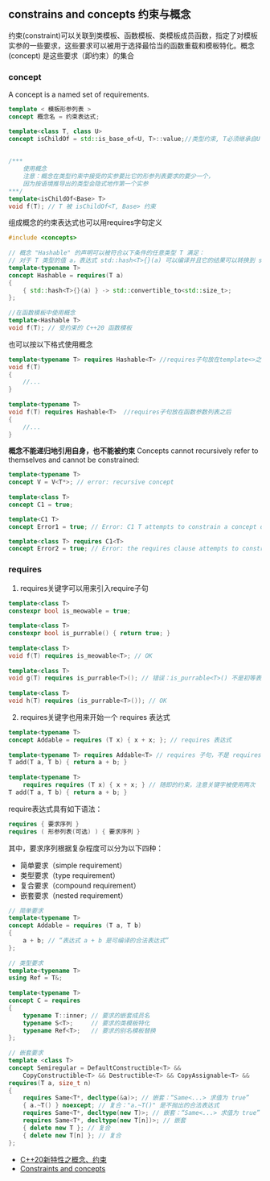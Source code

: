 
## constrains and concepts 约束与概念

约束(constraint)可以关联到类模板、函数模板、类模板成员函数，指定了对模板实参的一些要求，这些要求可以被用于选择最恰当的函数重载和模板特化。概念(concept) 是这些要求（即约束）的集合

### concept

A concept is a named set of requirements.

```cpp
template < 模板形参列表 >
concept 概念名 = 约束表达式;
```

```cpp
template<class T, class U>
concept isChildOf = std::is_base_of<U, T>::value;//类型约束, T必须继承自U
 
 
/***
    使用概念
    注意：概念在类型约束中接受的实参要比它的形参列表要求的要少一个，
    因为按语境推导出的类型会隐式地作第一个实参
***/
template<isChildOf<Base> T>
void f(T); // T 被 isChildOf<T, Base> 约束
```

组成概念的约束表达式也可以用requires字句定义

```cpp
#include <concepts>
 
// 概念 "Hashable" 的声明可以被符合以下条件的任意类型 T 满足：
// 对于 T 类型的值 a，表达式 std::hash<T>{}(a) 可以编译并且它的结果可以转换到 std::size_t
template<typename T>
concept Hashable = requires(T a)
{
    { std::hash<T>{}(a) } -> std::convertible_to<std::size_t>;
};
 
//在函数模板中使用概念 
template<Hashable T>
void f(T); // 受约束的 C++20 函数模板
```

也可以按以下格式使用概念

```cpp
template<typename T> requires Hashable<T> //requires子句放在template<>之后
void f(T) 
{
    //...
}
 
template<typename T>
void f(T) requires Hashable<T>  //requires子句放在函数参数列表之后
{
    //...
}
```

**概念不能递归地引用自身，也不能被约束**
Concepts cannot recursively refer to themselves and cannot be constrained:

```cpp
template<typename T>
concept V = V<T*>; // error: recursive concept
 
template<class T>
concept C1 = true;

template<C1 T>
concept Error1 = true; // Error: C1 T attempts to constrain a concept definition C1 T 尝试约束概念定义

template<class T> requires C1<T>
concept Error2 = true; // Error: the requires clause attempts to constrain a concept requires 子句尝试约束概念
```

### requires

1. requires关键字可以用来引入require子句

```cpp
template<class T>
constexpr bool is_meowable = true;
 
template<class T>
constexpr bool is_purrable() { return true; }
 
template<class T>
void f(T) requires is_meowable<T>; // OK
 
template<class T>
void g(T) requires is_purrable<T>(); // 错误：is_purrable<T>() 不是初等表达式
 
template<class T>
void h(T) requires (is_purrable<T>()); // OK
```

2. requires关键字也用来开始一个 requires 表达式

```cpp
template<typename T>
concept Addable = requires (T x) { x + x; }; // requires 表达式
 
template<typename T> requires Addable<T> // requires 子句，不是 requires 表达式
T add(T a, T b) { return a + b; }
 
template<typename T>
    requires requires (T x) { x + x; } // 随即的约束，注意关键字被使用两次
T add(T a, T b) { return a + b; }
```

require表达式具有如下语法：

```cpp
requires { 要求序列 }		
requires ( 形参列表(可选) ) { 要求序列 }
```

其中，要求序列根据复杂程度可以分为以下四种：

- 简单要求（simple requirement）
- 类型要求（type requirement）
- 复合要求（compound requirement）
- 嵌套要求（nested requirement）

```cpp
// 简单要求
template<typename T>
concept Addable = requires (T a, T b)
{
    a + b; // “表达式 a + b 是可编译的合法表达式”
};
 
// 类型要求
template<typename T>
using Ref = T&;
 
template<typename T>
concept C = requires
{
    typename T::inner; // 要求的嵌套成员名
    typename S<T>;     // 要求的类模板特化
    typename Ref<T>;   // 要求的别名模板替换
};
 
// 嵌套要求
template <class T>
concept Semiregular = DefaultConstructible<T> &&
    CopyConstructible<T> && Destructible<T> && CopyAssignable<T> &&
requires(T a, size_t n)
{  
    requires Same<T*, decltype(&a)>; // 嵌套：“Same<...> 求值为 true”
    { a.~T() } noexcept; // 复合："a.~T()" 是不抛出的合法表达式
    requires Same<T*, decltype(new T)>; // 嵌套：“Same<...> 求值为 true”
    requires Same<T*, decltype(new T[n])>; // 嵌套
    { delete new T }; // 复合
    { delete new T[n] }; // 复合
};
```

- [C++20新特性之概念、约束](https://blog.csdn.net/Jxianxu/article/details/127400217)
- [Constraints and concepts](https://en.cppreference.com/w/cpp/language/constraints)
